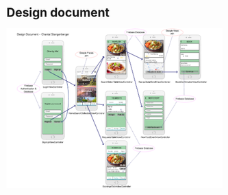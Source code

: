 # Design document

<img src=https://github.com/ChantalStangenberger/Programmeerproject/blob/master/doc/design%20document.png width="800">

